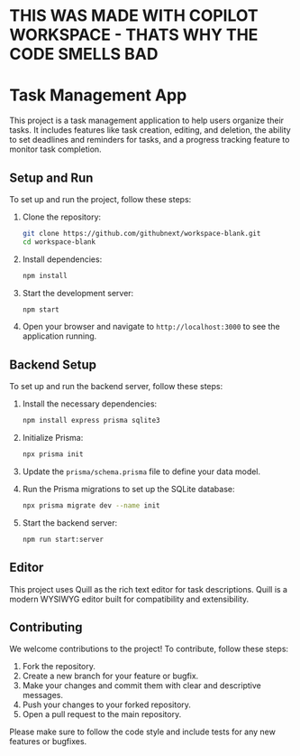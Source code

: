 # THIS WAS MADE WITH COPILOT WORKSPACE - THATS WHY THE CODE SMELLS BAD

# Task Management App

This project is a task management application to help users organize their tasks. It includes features like task creation, editing, and deletion, the ability to set deadlines and reminders for tasks, and a progress tracking feature to monitor task completion.

## Setup and Run

To set up and run the project, follow these steps:

1. Clone the repository:
   ```sh
   git clone https://github.com/githubnext/workspace-blank.git
   cd workspace-blank
   ```

2. Install dependencies:
   ```sh
   npm install
   ```

3. Start the development server:
   ```sh
   npm start
   ```

4. Open your browser and navigate to `http://localhost:3000` to see the application running.

## Backend Setup

To set up and run the backend server, follow these steps:

1. Install the necessary dependencies:
   ```sh
   npm install express prisma sqlite3
   ```

2. Initialize Prisma:
   ```sh
   npx prisma init
   ```

3. Update the `prisma/schema.prisma` file to define your data model.

4. Run the Prisma migrations to set up the SQLite database:
   ```sh
   npx prisma migrate dev --name init
   ```

5. Start the backend server:
   ```sh
   npm run start:server
   ```

## Editor

This project uses Quill as the rich text editor for task descriptions. Quill is a modern WYSIWYG editor built for compatibility and extensibility.

## Contributing

We welcome contributions to the project! To contribute, follow these steps:

1. Fork the repository.
2. Create a new branch for your feature or bugfix.
3. Make your changes and commit them with clear and descriptive messages.
4. Push your changes to your forked repository.
5. Open a pull request to the main repository.

Please make sure to follow the code style and include tests for any new features or bugfixes.
